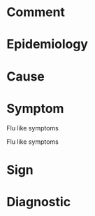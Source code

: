 # Comment

# Epidemiology

# Cause

# Symptom

Flu like symptoms

Flu like symptoms

# Sign

# Diagnostic
